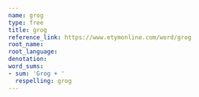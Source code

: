 ```yaml
---
name: grog
type: free
title: grog
reference_link: https://www.etymonline.com/word/grog
root_name: 
root_language: 
denotation: 
word_sums:
- sum: 'Grog + '
  respelling: grog
---
```

